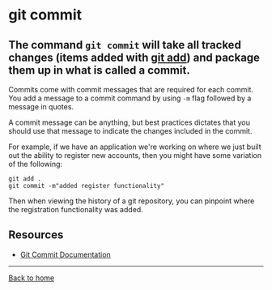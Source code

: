 # git commit

## The command `git commit` will take all tracked changes (items added with [git add](.add.md)) and package them up in what is called a commit.

Commits come with commit messages that are required for each commit. You add a message to a commit command by using `-m` flag followed by a message in quotes.

A commit message can be anything, but best practices dictates that you should use that message to indicate the changes included in the commit.

For example, if we have an application we're working on where we just built out the ability to register new accounts, then you might have some variation of the following:

```
git add .
git commit -m"added register functionality"
```

Then when viewing the history of a git repository, you can pinpoint where the registration functionality was added.

## Resources
- [Git Commit Documentation](https://git-scm.com/docs/git-commit)
---
[Back to home](../README.md)
